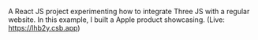 A React JS project experimenting how to integrate Three JS with a regular website. In this example, I built a Apple product showcasing.
(Live: https://lhb2y.csb.app)
	
